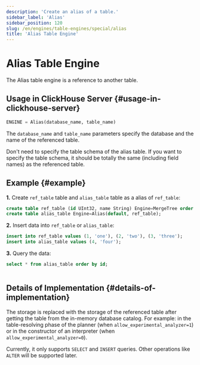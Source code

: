 ```yaml
---
description: 'Create an alias of a table.'
sidebar_label: 'Alias'
sidebar_position: 120
slug: /en/engines/table-engines/special/alias
title: 'Alias Table Engine'
---
```


# Alias Table Engine

The Alias table engine is a reference to another table.

## Usage in ClickHouse Server {#usage-in-clickhouse-server}

```sql
ENGINE = Alias(database_name, table_name)
```

The `database_name` and `table_name` parameters specify the database and the name of the referenced table.

Don't need to specify the table schema of the alias table. If you want to specify the table schema, it should be totally the same (including field names) as the referenced table.

## Example {#example}

**1.** Create `ref_table` table and `alias_table` table as a alias of `ref_table`:

```sql
create table ref_table (id UInt32, name String) Engine=MergeTree order by id;
create table alias_table Engine=Alias(default, ref_table);
```

**2.** Insert data into `ref_table` or `alias_table`:

```sql
insert into ref_table values (1, 'one'), (2, 'two'), (3, 'three');
insert into alias_table values (4, 'four');
```

**3.** Query the data:

```sql
select * from alias_table order by id;
```

```text

```

## Details of Implementation {#details-of-implementation}

The storage is replaced with the storage of the referenced table after getting the table from the in-memory database catalog. For example: in the table-resolving phase of the planner (when `allow_experimental_analyzer=1`) or in the constructor of an interpreter (when `allow_experimental_analyzer=0`).

Currently, it only supports `SELECT` and `INSERT` queries. Other operations like `ALTER` will be supported later.
